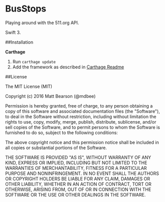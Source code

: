 # BusStops
Playing around with the 511.org API.

Swift 3.



##Installation

**Carthage**

1. Run `carthage update`
2. Add the framework as described in [Carthage Readme](https://github.com/Carthage/Carthage#adding-frameworks-to-an-application)

##License

The MIT License (MIT)

Copyright (c) 2016 Matt Bearson (@mdbee)

Permission is hereby granted, free of charge, to any person obtaining a copy of this software and associated documentation files (the "Software"), to deal in the Software without restriction, including without limitation the rights to use, copy, modify, merge, publish, distribute, sublicense, and/or sell copies of the Software, and to permit persons to whom the Software is furnished to do so, subject to the following conditions:

The above copyright notice and this permission notice shall be included in all copies or substantial portions of the Software.

THE SOFTWARE IS PROVIDED "AS IS", WITHOUT WARRANTY OF ANY KIND, EXPRESS OR IMPLIED, INCLUDING BUT NOT LIMITED TO THE WARRANTIES OF MERCHANTABILITY, FITNESS FOR A PARTICULAR PURPOSE AND NONINFRINGEMENT. IN NO EVENT SHALL THE AUTHORS OR COPYRIGHT HOLDERS BE LIABLE FOR ANY CLAIM, DAMAGES OR OTHER LIABILITY, WHETHER IN AN ACTION OF CONTRACT, TORT OR OTHERWISE, ARISING FROM, OUT OF OR IN CONNECTION WITH THE SOFTWARE OR THE USE OR OTHER DEALINGS IN THE SOFTWARE.
